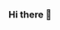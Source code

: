 ### Hi there 👋

<!--
**CSI-Jose-Gildelamadrid/CSI-Jose-Gildelamadrid** is a ✨ _special_ ✨ repository because its `README.md` (this file) appears on your GitHub profile.

Here are some ideas to get you started:

- 🔭 I’m currently working on rebuilding a Fifa 22 team
- 🌱 I’m currently learning French
- 👯 I’m looking to collaborate on my spanish project
- 🤔 I’m looking for help with my math homework
- 💬 Ask me about sports
- 📫 How to reach me: noturbuissness@gmail.com
- 😄 Pronouns: they/them
- ⚡ Fun fact: I love to play volley tennis
-->
